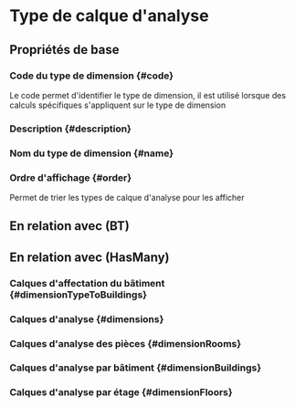 # Type de calque d'analyse



## Propriétés de base

### Code du type de dimension {#code}
        
Le code permet d'identifier le type de dimension, il est utilisé lorsque des calculs spécifiques s'appliquent sur le type de dimension
### Description {#description}
        

### Nom du type de dimension {#name}
        

### Ordre d'affichage {#order}
        
Permet de trier les types de calque d'analyse pour les afficher

## En relation avec (BT)



## En relation avec (HasMany)

### Calques d'affectation du bâtiment {#dimensionTypeToBuildings}
        

### Calques d'analyse {#dimensions}
        

### Calques d'analyse des pièces {#dimensionRooms}
        

### Calques d'analyse par bâtiment {#dimensionBuildings}
        

### Calques d'analyse par étage {#dimensionFloors}
        


<!--- THIS FILE IS GENERATED PLEASE DO NOT EDIT IT DIRECTLY --->
